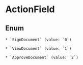 
# ActionField

## Enum


    * `SignDocument` (value: `0`)

    * `ViewDocument` (value: `1`)

    * `ApproveDocument` (value: `2`)



